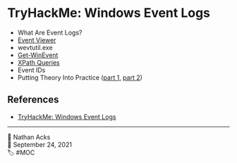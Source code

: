 # TryHackMe: Windows Event Logs

* What Are Event Logs?
* [Event Viewer](../log/2021-09-25%20TryHackMe%20-%20Pre%20Security%20(Supplements).md)
* wevtutil.exe
* [Get-WinEvent](../log/2021-09-25%20TryHackMe%20-%20Pre%20Security%20(Supplements).md)
* [XPath Queries](../log/2021-09-25%20TryHackMe%20-%20Pre%20Security%20(Supplements).md)
* Event IDs
* Putting Theory Into Practice ([part 1](../log/2021-09-25%20TryHackMe%20-%20Pre%20Security%20(Supplements).md), [part 2](../log/2021-09-26%20TryHackMe%20-%20Pre%20Security%20(Supplements).md))

## References

* [TryHackMe: Windows Event Logs](https://tryhackme.com/room/windowseventlogs)

- - - -

👤 Nathan Acks  
📅 September 24, 2021  
🏷️ #MOC
